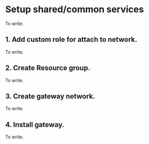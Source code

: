 # Setup shared/common services

To write.

## 1. Add custom role for attach to network.

To write.

## 2. Create Resource group.

To write.

## 3. Create gateway network.

To write.

## 4. Install gateway.

To write.